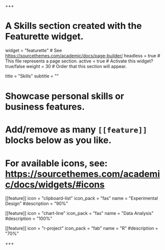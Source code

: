 +++
# A Skills section created with the Featurette widget.
widget = "featurette"  # See https://sourcethemes.com/academic/docs/page-builder/
headless = true  # This file represents a page section.
active = true  # Activate this widget? true/false
weight = 30  # Order that this section will appear.

title = "Skills"
subtitle = ""

# Showcase personal skills or business features.
# 
# Add/remove as many `[[feature]]` blocks below as you like.
# 
# For available icons, see: https://sourcethemes.com/academic/docs/widgets/#icons

[[feature]]
  icon = "clipboard-list"
  icon_pack = "fas"
  name = "Experimental Design"
  #description = "90%"
  
[[feature]]
  icon = "chart-line"
  icon_pack = "fas"
  name = "Data Analysis"
  #description = "100%"  
  
[[feature]]
  icon = "r-project"
  icon_pack = "fab"
  name = "R"
  #description = "70%"

+++
